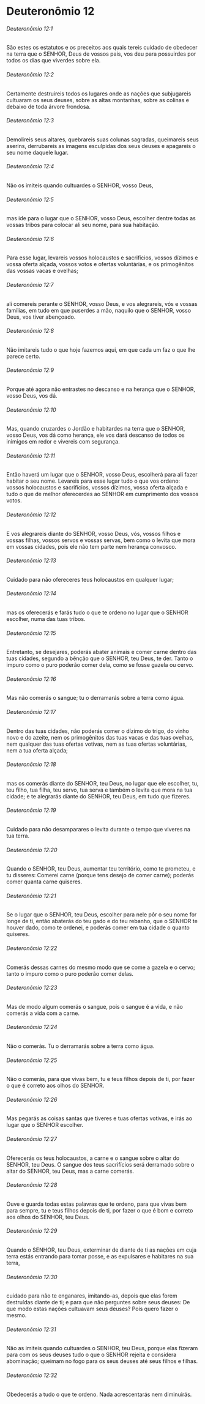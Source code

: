 # Deuteronômio 12

###### Deuteronômio 12:1

São estes os estatutos e os preceitos aos quais tereis cuidado de obedecer na terra que o SENHOR, Deus de vossos pais, vos deu para possuirdes por todos os dias que viverdes sobre ela.

###### Deuteronômio 12:2

Certamente destruireis todos os lugares onde as nações que subjugareis cultuaram os seus deuses, sobre as altas montanhas, sobre as colinas e debaixo de toda árvore frondosa.

###### Deuteronômio 12:3

Demolireis seus altares, quebrareis suas colunas sagradas, queimareis seus aserins, derrubareis as imagens esculpidas dos seus deuses e apagareis o seu nome daquele lugar.

###### Deuteronômio 12:4

Não os imiteis quando cultuardes o SENHOR, vosso Deus,

###### Deuteronômio 12:5

mas ide para o lugar que o SENHOR, vosso Deus, escolher dentre todas as vossas tribos para colocar ali seu nome, para sua habitação.

###### Deuteronômio 12:6

Para esse lugar, levareis vossos holocaustos e sacrifícios, vossos dízimos e vossa oferta alçada, vossos votos e ofertas voluntárias, e os primogênitos das vossas vacas e ovelhas;

###### Deuteronômio 12:7

ali comereis perante o SENHOR, vosso Deus, e vos alegrareis, vós e vossas famílias, em tudo em que puserdes a mão, naquilo que o SENHOR, vosso Deus, vos tiver abençoado.

###### Deuteronômio 12:8

Não imitareis tudo o que hoje fazemos aqui, em que cada um faz o que lhe parece certo.

###### Deuteronômio 12:9

Porque até agora não entrastes no descanso e na herança que o SENHOR, vosso Deus, vos dá.

###### Deuteronômio 12:10

Mas, quando cruzardes o Jordão e habitardes na terra que o SENHOR, vosso Deus, vos dá como herança, ele vos dará descanso de todos os inimigos em redor e vivereis com segurança.

###### Deuteronômio 12:11

Então haverá um lugar que o SENHOR, vosso Deus, escolherá para ali fazer habitar o seu nome. Levareis para esse lugar tudo o que vos ordeno: vossos holocaustos e sacrifícios, vossos dízimos, vossa oferta alçada e tudo o que de melhor oferecerdes ao SENHOR em cumprimento dos vossos votos.

###### Deuteronômio 12:12

E vos alegrareis diante do SENHOR, vosso Deus, vós, vossos filhos e vossas filhas, vossos servos e vossas servas, bem como o levita que mora em vossas cidades, pois ele não tem parte nem herança convosco.

###### Deuteronômio 12:13

Cuidado para não ofereceres teus holocaustos em qualquer lugar;

###### Deuteronômio 12:14

mas os oferecerás e farás tudo o que te ordeno no lugar que o SENHOR escolher, numa das tuas tribos.

###### Deuteronômio 12:15

Entretanto, se desejares, poderás abater animais e comer carne dentro das tuas cidades, segundo a bênção que o SENHOR, teu Deus, te der. Tanto o impuro como o puro poderão comer dela, como se fosse gazela ou cervo.

###### Deuteronômio 12:16

Mas não comerás o sangue; tu o derramarás sobre a terra como água.

###### Deuteronômio 12:17

Dentro das tuas cidades, não poderás comer o dízimo do trigo, do vinho novo e do azeite, nem os primogênitos das tuas vacas e das tuas ovelhas, nem qualquer das tuas ofertas votivas, nem as tuas ofertas voluntárias, nem a tua oferta alçada;

###### Deuteronômio 12:18

mas os comerás diante do SENHOR, teu Deus, no lugar que ele escolher, tu, teu filho, tua filha, teu servo, tua serva e também o levita que mora na tua cidade; e te alegrarás diante do SENHOR, teu Deus, em tudo que fizeres.

###### Deuteronômio 12:19

Cuidado para não desamparares o levita durante o tempo que viveres na tua terra.

###### Deuteronômio 12:20

Quando o SENHOR, teu Deus, aumentar teu território, como te prometeu, e tu disseres: Comerei carne (porque tens desejo de comer carne); poderás comer quanta carne quiseres.

###### Deuteronômio 12:21

Se o lugar que o SENHOR, teu Deus, escolher para nele pôr o seu nome for longe de ti, então abaterás do teu gado e do teu rebanho, que o SENHOR te houver dado, como te ordenei, e poderás comer em tua cidade o quanto quiseres.

###### Deuteronômio 12:22

Comerás dessas carnes do mesmo modo que se come a gazela e o cervo; tanto o impuro como o puro poderão comer delas.

###### Deuteronômio 12:23

Mas de modo algum comerás o sangue, pois o sangue é a vida, e não comerás a vida com a carne.

###### Deuteronômio 12:24

Não o comerás. Tu o derramarás sobre a terra como água.

###### Deuteronômio 12:25

Não o comerás, para que vivas bem, tu e teus filhos depois de ti, por fazer o que é correto aos olhos do SENHOR.

###### Deuteronômio 12:26

Mas pegarás as coisas santas que tiveres e tuas ofertas votivas, e irás ao lugar que o SENHOR escolher.

###### Deuteronômio 12:27

Oferecerás os teus holocaustos, a carne e o sangue sobre o altar do SENHOR, teu Deus. O sangue dos teus sacrifícios será derramado sobre o altar do SENHOR, teu Deus, mas a carne comerás.

###### Deuteronômio 12:28

Ouve e guarda todas estas palavras que te ordeno, para que vivas bem para sempre, tu e teus filhos depois de ti, por fazer o que é bom e correto aos olhos do SENHOR, teu Deus.

###### Deuteronômio 12:29

Quando o SENHOR, teu Deus, exterminar de diante de ti as nações em cuja terra estás entrando para tomar posse, e as expulsares e habitares na sua terra,

###### Deuteronômio 12:30

cuidado para não te enganares, imitando-as, depois que elas forem destruídas diante de ti; e para que não perguntes sobre seus deuses: De que modo estas nações cultuavam seus deuses? Pois quero fazer o mesmo.

###### Deuteronômio 12:31

Não as imiteis quando cultuardes o SENHOR, teu Deus, porque elas fizeram para com os seus deuses tudo o que o SENHOR rejeita e considera abominação; queimam no fogo para os seus deuses até seus filhos e filhas.

###### Deuteronômio 12:32

Obedecerás a tudo o que te ordeno. Nada acrescentarás nem diminuirás.

